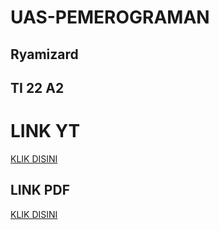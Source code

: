 # UAS-PEMEROGRAMAN

## Ryamizard
## TI 22 A2

# LINK YT

  [KLIK DISINI](https://youtu.be/3eAM7TLJmpo)
  
## LINK PDF

  [KLIK DISINI](https://drive.google.com/file/d/1G3BnjyNOb5w-dUXLULXJeW9VZ4T5u0Px/view?usp=drivesdk)
